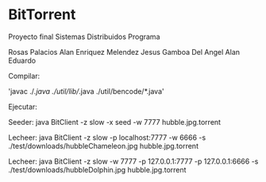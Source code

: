 # BitTorrent
 Proyecto final Sistemas Distribuidos Programa

Rosas Palacios Alan
Enriquez Melendez Jesus
Gamboa Del Angel Alan Eduardo

Compilar: 

'javac ./*.java ./util/lib/*.java ./util/bencode/*.java'

Ejecutar:

Seeder:  java BitClient -z slow -x seed -w 7777 hubble.jpg.torrent

Lecheer: java BitClient -z slow -p localhost:7777 -w 6666 -s ./test/downloads/hubbleChameleon.jpg hubble.jpg.torrent

Lecheer: java BitClient -z slow -w 7777 -p 127.0.0.1:7777 -p 127.0.0.1:6666 -s ./test/downloads/hubbleDolphin.jpg hubble.jpg.torrent


